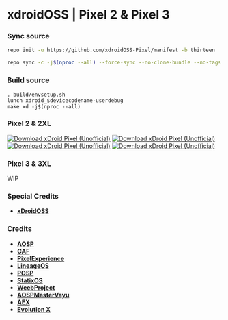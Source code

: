 # xdroidOSS | Pixel 2 & Pixel 3

### Sync source ###
```bash
repo init -u https://github.com/xdroidOSS-Pixel/manifest -b thirteen
```
```bash
repo sync -c -j$(nproc --all) --force-sync --no-clone-bundle --no-tags
```

### Build source ###
```
. build/envsetup.sh
lunch xdroid_$devicecodename-userdebug
make xd -j$(nproc --all)
```
### Pixel 2 & 2XL
[![Download xDroid Pixel (Unofficial)](https://img.shields.io/sourceforge/dm/ar-build.svg)](https://sourceforge.net/projects/ar-build/files/latest/download) [![Download xDroid Pixel (Unofficial)](https://img.shields.io/sourceforge/dw/ar-build.svg)](https://sourceforge.net/projects/ar-build/files/latest/download) [![Download xDroid Pixel (Unofficial)](https://img.shields.io/sourceforge/dd/ar-build.svg)](https://sourceforge.net/projects/ar-build/files/latest/download) [![Download xDroid Pixel (Unofficial)](https://img.shields.io/sourceforge/dt/ar-build.svg)](https://sourceforge.net/projects/ar-build/files/latest/download)

### Pixel 3 & 3XL
WIP

### Special Credits ###
 * [**xDroidOSS**](https://github.com/xdroid-oss)
 
### Credits ###
 * [**AOSP**](https://android.googlesource.com)
 * [**CAF**](https://source.codeaurora.org)
 * [**PixelExperience**](https://github.com/PixelExperience)
 * [**LineageOS**](https://github.com/LineageOS)
 * [**POSP**](https://github.com/PotatoProject)
 * [**StatixOS**](https://github.com/StatiXOS)
 * [**WeebProject**](https://github.com/WeebProject)
 * [**AOSPMasterVayu**](https://github.com/AOSP-Master-Vayu)
 * [**AEX**](https://github.com/AospExtended)
 * [**Evolution X**](https://github.com/Evolution-X)
